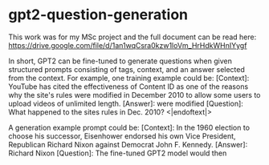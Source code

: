 # gpt2-question-generation

This work was for my MSc project and the full document can be read here:
https://drive.google.com/file/d/1an1wqCsra0kzw1loVm_HrHdkWHnIYygf

In short, GPT2 can be fine-tuned to generate questions when given structured prompts consisting of tags, context, and an answer selected from the context. 
For example, one training example could be:
  [Context]: YouTube has cited the effectiveness of Content ID as one of the reasons why the site's rules were modified in December 2010 to allow some users to upload videos of unlimited length.
  [Answer]: were modified
  [Question]: What happened to the sites rules in Dec. 2010?
  <|endoftext|>

A generation example prompt could be:
  [Context]: In the 1960 election to choose his successor, Eisenhower endorsed his own Vice President, Republican Richard Nixon against Democrat John F. Kennedy.
  [Answer]: Richard Nixon
  [Question]: 
The fine-tuned GPT2 model would then 

